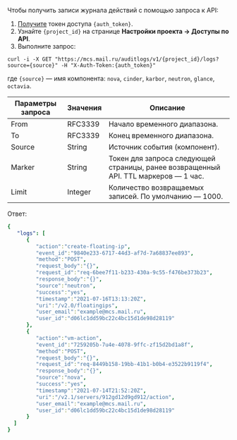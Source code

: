 Чтобы получить записи журнала действий с помощью запроса к API:

1. [Получите](../../../../additionals/cases/cases-examples/case-project-id/) токен доступа `{auth_token}`.
2. Узнайте `{project_id}` на странице **Настройки проекта → Доступы по API**.
3. Выполните запрос:

```http
curl -i -X GET "https://mcs.mail.ru/auditlogs/v1/{project_id}/logs?source={source}" -H "X-Auth-Token:{auth_token}"
```

где `{source}` — имя компонента: `nova`, `cinder`, `karbor`, `neutron`, `glance`, `octavia`.

| Параметры запроса | Значения | Описание                                                                            |
| ----------------- | -------- | ----------------------------------------------------------------------------------- |
| From              | RFC3339  | Начало временного диапазона.                                                        |
| To                | RFC3339  | Конец временного диапазона.                                                         |
| Source            | String   | Источник события (компонент).                                                       |
| Marker            | String   | Токен для запроса следующей страницы, ранее возвращенный API. TTL маркеров — 1 час. |
| Limit             | Integer  | Количество возвращаемых записей. По умолчанию — 1000.                               |

Ответ:

```yaml
{
   "logs": [
      {
         "action":"create-floating-ip",
         "event_id":"9840e233-6717-44d3-af7d-7a68837ee893",
         "method":"POST",
         "request_body":"{}",
         "request_id":"req-6bee7f11-b233-430a-9c55-f476be373b23",
         "response_body":"{}",
         "source":"neutron",
         "success":"yes",
         "timestamp":"2021-07-16T13:13:20Z",
         "uri":"/v2.0/floatingips",
         "user_email":"example@mcs.mail.ru",
         "user_id":"d06lc1dd59bc22c4bc15d1de98d28119"
      },
      {
         "action":"vm-action",
         "event_id":"7259205b-7u4e-4078-9ffc-zf15d2bd1a8f",
         "method":"POST",
         "request_body":"{}",
         "request_id":"req-8449b158-19bb-41b1-b0b4-e3522b9119f4",
         "response_body":"{}",
         "source":"nova",
         "success":"yes",
         "timestamp":"2021-07-14T21:52:20Z",
         "uri":"/v2.1/servers/912gd12d9gd912/action",
         "user_email":"example@mcs.mail.ru",
         "user_id":"d06lc1dd59bc22c4bc15d1de98d28119"
      }
  ]
}
```
